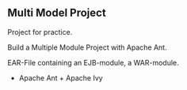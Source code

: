 <h2>Multi Model Project</h2>

Project for practice.

Build a Multiple Module Project with Apache Ant.

EAR-File containing an EJB-module, a WAR-module.

* Apache Ant + Apache Ivy